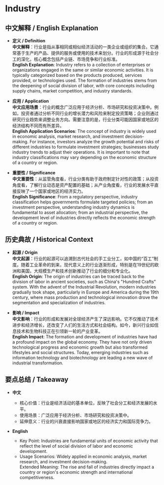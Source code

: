 # Industry

## 中文解释 / English Explanation

* **定义 / Definition**  
  **中文解释**：行业是指从事相同或相似经济活动的一类企业或组织的集合。它通常基于生产的产品、提供的服务或使用的技术来划分。行业的形成源于社会分工的深化，核心概念包括产业链、市场竞争和行业标准。  
  **English Explanation**: Industry refers to a collection of enterprises or organizations engaged in the same or similar economic activities. It is typically categorized based on the products produced, services provided, or technologies used. The formation of industries stems from the deepening of social division of labor, with core concepts including supply chains, market competition, and industry standards.

* **应用 / Application**  
  **中文应用场景**：行业的概念广泛应用于经济分析、市场研究和投资决策中。例如，投资者通过分析不同行业的增长潜力和风险来制定投资策略；企业则通过研究行业趋势来调整业务方向。需要注意的是，行业分类可能因国家或地区的经济结构不同而有所差异。  
  **English Application Scenarios**: The concept of industry is widely used in economic analysis, market research, and investment decision-making. For instance, investors analyze the growth potential and risks of different industries to formulate investment strategies; businesses study industry trends to adjust their operations. It is important to note that industry classifications may vary depending on the economic structure of a country or region.

* **重要性 / Significance**  
  **中文重要性**：从监管角度看，行业分类有助于政府制定针对性的政策；从投资角度看，了解行业动态是资产配置的基础；从产业角度看，行业的发展水平直接反映了一个国家或地区的经济实力。  
  **English Significance**: From a regulatory perspective, industry classification helps governments formulate targeted policies; from an investment perspective, understanding industry dynamics is fundamental to asset allocation; from an industrial perspective, the development level of industries directly reflects the economic strength of a country or region.

## 历史典故 / Historical Context

* **起源 / Origin**  
  **中文起源**：行业的起源可以追溯到古代社会的手工业分工，如中国的“百工”制度。随着工业革命的到来，现代意义上的行业逐渐形成，特别是在19世纪的欧洲和美国，大规模生产和技术创新推动了行业的细分和专业化。  
  **English Origin**: The origin of industries can be traced back to the division of labor in ancient societies, such as China's "Hundred Crafts" system. With the advent of the Industrial Revolution, modern industries gradually took shape, particularly in Europe and America during the 19th century, where mass production and technological innovation drove the segmentation and specialization of industries.

* **影响 / Impact**  
  **中文影响**：行业的形成和发展对全球经济产生了深远影响。它不仅推动了技术进步和经济增长，还改变了人们的生活方式和社会结构。如今，新兴行业如信息技术和生物科技正在引领新一轮的产业变革。  
  **English Impact**: The formation and development of industries have had a profound impact on the global economy. They have not only driven technological progress and economic growth but also transformed lifestyles and social structures. Today, emerging industries such as information technology and biotechnology are leading a new wave of industrial transformation.

## 要点总结 / Takeaway

* **中文**  
  - 核心价值：行业是经济活动的基本单位，反映了社会分工和经济发展的水平。  
  - 使用场景：广泛应用于经济分析、市场研究和投资决策中。  
  - 延伸意义：行业的兴衰直接影响国家或地区的经济实力和国际竞争力。

* **English**  
  - Key Point: Industries are fundamental units of economic activity that reflect the level of social division of labor and economic development.  
  - Usage Scenarios: Widely applied in economic analysis, market research, and investment decision-making.  
Extended Meaning: The rise and fall of industries directly impact a country or region's economic strength and international competitiveness.